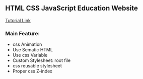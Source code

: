 ## HTML CSS JavaScript Education Website

[Tutorial Link](https://www.youtube.com/watch?v=1ygRRP-y9pw&t=1137s)

### Main Feature: 
* css Animation
* Use Sematic HTML
* Use css Variable
* Custom Stylesheet: root file
* css reusable stylesheet
* Proper css Z-index
